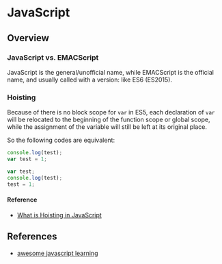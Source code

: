 
# JavaScript

## Overview

### JavaScript vs. EMACScript

JavaScript is the general/unofficial name, while EMACScript is the official name, and usually called with a version: like ES6 (ES2015).


### Hoisting
Because of there is no block scope for `var` in ES5, each declaration of `var` will be relocated to the beginning of the function scope or global scope, while the assignment of the variable will still be left at its original place.

So the following codes are equivalent:
```javascript
console.log(test);
var test = 1;
```
```javascript
var test;
console.log(test);
test = 1;
```

#### Reference

  * [What is Hoisting in JavaScript](https://medium.com/javascript-in-plain-english/https-medium-com-javascript-in-plain-english-what-is-hoisting-in-javascript-a63c1b2267a1)

## References

  * [awesome javascript learning](https://github.com/micromata/awesome-javascript-learning)
